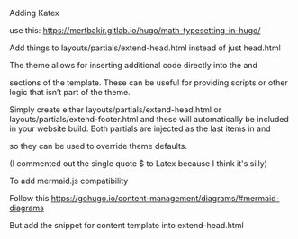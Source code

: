 Adding Katex

use this: https://mertbakir.gitlab.io/hugo/math-typesetting-in-hugo/

Add things to layouts/partials/extend-head.html instead of just head.html


The theme allows for inserting additional code directly into the <head> and <footer> sections of the template. These can be useful for providing scripts or other logic that isn’t part of the theme.

Simply create either layouts/partials/extend-head.html or layouts/partials/extend-footer.html and these will automatically be included in your website build. Both partials are injected as the last items in <head> and <footer> so they can be used to override theme defaults.

(I commented out the single quote $ to Latex because I think it's silly)

To add mermaid.js compatibility

Follow this https://gohugo.io/content-management/diagrams/#mermaid-diagrams

But add the snippet for content template into extend-head.html